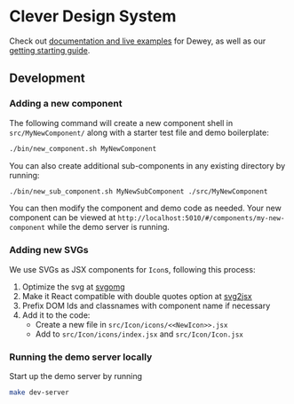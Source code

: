 # Clever Design System

Check out [documentation and live examples](https://clever.github.io/components/#/intro) for Dewey, as well as our [getting starting guide](https://clever.github.io/components/#/getting-started).

## Development

### Adding a new component

The following command will create a new component shell in `src/MyNewComponent/` along with a starter test file and demo boilerplate:
```sh
./bin/new_component.sh MyNewComponent
```

You can also create additional sub-components in any existing directory by running:
```sh
./bin/new_sub_component.sh MyNewSubComponent ./src/MyNewComponent
```

You can then modify the component and demo code as needed.
Your new component can be viewed at `http://localhost:5010/#/components/my-new-component` while the demo server is running.

### Adding new SVGs
We use SVGs as JSX components for `Icon`s, following this process:
1. Optimize the svg at [svgomg](https://jakearchibald.github.io/svgomg/)
2. Make it React compatible with double quotes option at [svg2jsx](http://svg2jsx.herokuapp.com/)
3. Prefix DOM Ids and classnames with component name if necessary
4. Add it to the code:
    * Create a new file in `src/Icon/icons/<<NewIcon>>.jsx`
    * Add to `src/Icon/icons/index.jsx` and `src/Icon/Icon.jsx`

### Running the demo server locally

Start up the demo server by running
```sh
make dev-server
```
